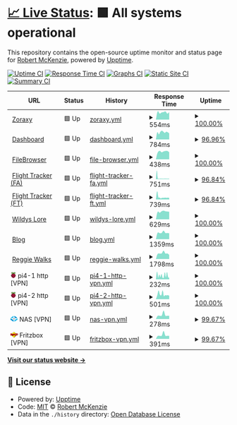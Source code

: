# [📈 Live Status](https://m1xzg.github.io/uptime): <!--live status--> **🟩 All systems operational**

This repository contains the open-source uptime monitor and status page for [Robert McKenzie](https://www.uk-experience.com), powered by [Upptime](https://github.com/upptime/upptime).

[![Uptime CI](https://github.com/m1xzg/uptime/workflows/Uptime%20CI/badge.svg)](https://github.com/m1xzg/uptime/actions?query=workflow%3A%22Uptime+CI%22)
[![Response Time CI](https://github.com/m1xzg/uptime/workflows/Response%20Time%20CI/badge.svg)](https://github.com/m1xzg/uptime/actions?query=workflow%3A%22Response+Time+CI%22)
[![Graphs CI](https://github.com/m1xzg/uptime/workflows/Graphs%20CI/badge.svg)](https://github.com/m1xzg/uptime/actions?query=workflow%3A%22Graphs+CI%22)
[![Static Site CI](https://github.com/m1xzg/uptime/workflows/Static%20Site%20CI/badge.svg)](https://github.com/m1xzg/uptime/actions?query=workflow%3A%22Static+Site+CI%22)
[![Summary CI](https://github.com/m1xzg/uptime/workflows/Summary%20CI/badge.svg)](https://github.com/m1xzg/uptime/actions?query=workflow%3A%22Summary+CI%22)

<!--start: status pages-->
<!-- This summary is generated by Upptime (https://github.com/upptime/upptime) -->
<!-- Do not edit this manually, your changes will be overwritten -->
<!-- prettier-ignore -->
| URL | Status | History | Response Time | Uptime |
| --- | ------ | ------- | ------------- | ------ |
| <img alt="" src="https://github.com/tobychui/zoraxy/blob/main/src/web/favicon.png" height="13"> [Zoraxy](http://bigbastard.letmeshoot.it:8000) | 🟩 Up | [zoraxy.yml](https://github.com/M1XZG/uptime/commits/HEAD/history/zoraxy.yml) | <details><summary><img alt="Response time graph" src="./graphs/zoraxy/response-time-week.png" height="20"> 554ms</summary><br><a href="https://uptime.rpmdp.com/history/zoraxy"><img alt="Response time 670" src="https://img.shields.io/endpoint?url=https%3A%2F%2Fraw.githubusercontent.com%2FM1XZG%2Fuptime%2FHEAD%2Fapi%2Fzoraxy%2Fresponse-time.json"></a><br><a href="https://uptime.rpmdp.com/history/zoraxy"><img alt="24-hour response time 464" src="https://img.shields.io/endpoint?url=https%3A%2F%2Fraw.githubusercontent.com%2FM1XZG%2Fuptime%2FHEAD%2Fapi%2Fzoraxy%2Fresponse-time-day.json"></a><br><a href="https://uptime.rpmdp.com/history/zoraxy"><img alt="7-day response time 554" src="https://img.shields.io/endpoint?url=https%3A%2F%2Fraw.githubusercontent.com%2FM1XZG%2Fuptime%2FHEAD%2Fapi%2Fzoraxy%2Fresponse-time-week.json"></a><br><a href="https://uptime.rpmdp.com/history/zoraxy"><img alt="30-day response time 556" src="https://img.shields.io/endpoint?url=https%3A%2F%2Fraw.githubusercontent.com%2FM1XZG%2Fuptime%2FHEAD%2Fapi%2Fzoraxy%2Fresponse-time-month.json"></a><br><a href="https://uptime.rpmdp.com/history/zoraxy"><img alt="1-year response time 670" src="https://img.shields.io/endpoint?url=https%3A%2F%2Fraw.githubusercontent.com%2FM1XZG%2Fuptime%2FHEAD%2Fapi%2Fzoraxy%2Fresponse-time-year.json"></a></details> | <details><summary><a href="https://uptime.rpmdp.com/history/zoraxy">100.00%</a></summary><a href="https://uptime.rpmdp.com/history/zoraxy"><img alt="All-time uptime 99.99%" src="https://img.shields.io/endpoint?url=https%3A%2F%2Fraw.githubusercontent.com%2FM1XZG%2Fuptime%2FHEAD%2Fapi%2Fzoraxy%2Fuptime.json"></a><br><a href="https://uptime.rpmdp.com/history/zoraxy"><img alt="24-hour uptime 100.00%" src="https://img.shields.io/endpoint?url=https%3A%2F%2Fraw.githubusercontent.com%2FM1XZG%2Fuptime%2FHEAD%2Fapi%2Fzoraxy%2Fuptime-day.json"></a><br><a href="https://uptime.rpmdp.com/history/zoraxy"><img alt="7-day uptime 100.00%" src="https://img.shields.io/endpoint?url=https%3A%2F%2Fraw.githubusercontent.com%2FM1XZG%2Fuptime%2FHEAD%2Fapi%2Fzoraxy%2Fuptime-week.json"></a><br><a href="https://uptime.rpmdp.com/history/zoraxy"><img alt="30-day uptime 100.00%" src="https://img.shields.io/endpoint?url=https%3A%2F%2Fraw.githubusercontent.com%2FM1XZG%2Fuptime%2FHEAD%2Fapi%2Fzoraxy%2Fuptime-month.json"></a><br><a href="https://uptime.rpmdp.com/history/zoraxy"><img alt="1-year uptime 99.99%" src="https://img.shields.io/endpoint?url=https%3A%2F%2Fraw.githubusercontent.com%2FM1XZG%2Fuptime%2FHEAD%2Fapi%2Fzoraxy%2Fuptime-year.json"></a></details>
| <img alt="" src="http://dash.rpmdp.com/freeboard/dashicon.png" height="13"> [Dashboard](http://dash.rpmdp.com/freeboard/) | 🟩 Up | [dashboard.yml](https://github.com/M1XZG/uptime/commits/HEAD/history/dashboard.yml) | <details><summary><img alt="Response time graph" src="./graphs/dashboard/response-time-week.png" height="20"> 784ms</summary><br><a href="https://uptime.rpmdp.com/history/dashboard"><img alt="Response time 642" src="https://img.shields.io/endpoint?url=https%3A%2F%2Fraw.githubusercontent.com%2FM1XZG%2Fuptime%2FHEAD%2Fapi%2Fdashboard%2Fresponse-time.json"></a><br><a href="https://uptime.rpmdp.com/history/dashboard"><img alt="24-hour response time 723" src="https://img.shields.io/endpoint?url=https%3A%2F%2Fraw.githubusercontent.com%2FM1XZG%2Fuptime%2FHEAD%2Fapi%2Fdashboard%2Fresponse-time-day.json"></a><br><a href="https://uptime.rpmdp.com/history/dashboard"><img alt="7-day response time 784" src="https://img.shields.io/endpoint?url=https%3A%2F%2Fraw.githubusercontent.com%2FM1XZG%2Fuptime%2FHEAD%2Fapi%2Fdashboard%2Fresponse-time-week.json"></a><br><a href="https://uptime.rpmdp.com/history/dashboard"><img alt="30-day response time 553" src="https://img.shields.io/endpoint?url=https%3A%2F%2Fraw.githubusercontent.com%2FM1XZG%2Fuptime%2FHEAD%2Fapi%2Fdashboard%2Fresponse-time-month.json"></a><br><a href="https://uptime.rpmdp.com/history/dashboard"><img alt="1-year response time 642" src="https://img.shields.io/endpoint?url=https%3A%2F%2Fraw.githubusercontent.com%2FM1XZG%2Fuptime%2FHEAD%2Fapi%2Fdashboard%2Fresponse-time-year.json"></a></details> | <details><summary><a href="https://uptime.rpmdp.com/history/dashboard">96.96%</a></summary><a href="https://uptime.rpmdp.com/history/dashboard"><img alt="All-time uptime 97.66%" src="https://img.shields.io/endpoint?url=https%3A%2F%2Fraw.githubusercontent.com%2FM1XZG%2Fuptime%2FHEAD%2Fapi%2Fdashboard%2Fuptime.json"></a><br><a href="https://uptime.rpmdp.com/history/dashboard"><img alt="24-hour uptime 100.00%" src="https://img.shields.io/endpoint?url=https%3A%2F%2Fraw.githubusercontent.com%2FM1XZG%2Fuptime%2FHEAD%2Fapi%2Fdashboard%2Fuptime-day.json"></a><br><a href="https://uptime.rpmdp.com/history/dashboard"><img alt="7-day uptime 96.96%" src="https://img.shields.io/endpoint?url=https%3A%2F%2Fraw.githubusercontent.com%2FM1XZG%2Fuptime%2FHEAD%2Fapi%2Fdashboard%2Fuptime-week.json"></a><br><a href="https://uptime.rpmdp.com/history/dashboard"><img alt="30-day uptime 92.01%" src="https://img.shields.io/endpoint?url=https%3A%2F%2Fraw.githubusercontent.com%2FM1XZG%2Fuptime%2FHEAD%2Fapi%2Fdashboard%2Fuptime-month.json"></a><br><a href="https://uptime.rpmdp.com/history/dashboard"><img alt="1-year uptime 97.66%" src="https://img.shields.io/endpoint?url=https%3A%2F%2Fraw.githubusercontent.com%2FM1XZG%2Fuptime%2FHEAD%2Fapi%2Fdashboard%2Fuptime-year.json"></a></details>
| <img alt="" src="https://icons.duckduckgo.com/ip3/fb.letmeshoot.it.ico" height="13"> [FileBrowser](https://fb.letmeshoot.it/login) | 🟩 Up | [file-browser.yml](https://github.com/M1XZG/uptime/commits/HEAD/history/file-browser.yml) | <details><summary><img alt="Response time graph" src="./graphs/file-browser/response-time-week.png" height="20"> 438ms</summary><br><a href="https://uptime.rpmdp.com/history/file-browser"><img alt="Response time 438" src="https://img.shields.io/endpoint?url=https%3A%2F%2Fraw.githubusercontent.com%2FM1XZG%2Fuptime%2FHEAD%2Fapi%2Ffile-browser%2Fresponse-time.json"></a><br><a href="https://uptime.rpmdp.com/history/file-browser"><img alt="24-hour response time 386" src="https://img.shields.io/endpoint?url=https%3A%2F%2Fraw.githubusercontent.com%2FM1XZG%2Fuptime%2FHEAD%2Fapi%2Ffile-browser%2Fresponse-time-day.json"></a><br><a href="https://uptime.rpmdp.com/history/file-browser"><img alt="7-day response time 438" src="https://img.shields.io/endpoint?url=https%3A%2F%2Fraw.githubusercontent.com%2FM1XZG%2Fuptime%2FHEAD%2Fapi%2Ffile-browser%2Fresponse-time-week.json"></a><br><a href="https://uptime.rpmdp.com/history/file-browser"><img alt="30-day response time 438" src="https://img.shields.io/endpoint?url=https%3A%2F%2Fraw.githubusercontent.com%2FM1XZG%2Fuptime%2FHEAD%2Fapi%2Ffile-browser%2Fresponse-time-month.json"></a><br><a href="https://uptime.rpmdp.com/history/file-browser"><img alt="1-year response time 438" src="https://img.shields.io/endpoint?url=https%3A%2F%2Fraw.githubusercontent.com%2FM1XZG%2Fuptime%2FHEAD%2Fapi%2Ffile-browser%2Fresponse-time-year.json"></a></details> | <details><summary><a href="https://uptime.rpmdp.com/history/file-browser">100.00%</a></summary><a href="https://uptime.rpmdp.com/history/file-browser"><img alt="All-time uptime 100.00%" src="https://img.shields.io/endpoint?url=https%3A%2F%2Fraw.githubusercontent.com%2FM1XZG%2Fuptime%2FHEAD%2Fapi%2Ffile-browser%2Fuptime.json"></a><br><a href="https://uptime.rpmdp.com/history/file-browser"><img alt="24-hour uptime 100.00%" src="https://img.shields.io/endpoint?url=https%3A%2F%2Fraw.githubusercontent.com%2FM1XZG%2Fuptime%2FHEAD%2Fapi%2Ffile-browser%2Fuptime-day.json"></a><br><a href="https://uptime.rpmdp.com/history/file-browser"><img alt="7-day uptime 100.00%" src="https://img.shields.io/endpoint?url=https%3A%2F%2Fraw.githubusercontent.com%2FM1XZG%2Fuptime%2FHEAD%2Fapi%2Ffile-browser%2Fuptime-week.json"></a><br><a href="https://uptime.rpmdp.com/history/file-browser"><img alt="30-day uptime 100.00%" src="https://img.shields.io/endpoint?url=https%3A%2F%2Fraw.githubusercontent.com%2FM1XZG%2Fuptime%2FHEAD%2Fapi%2Ffile-browser%2Fuptime-month.json"></a><br><a href="https://uptime.rpmdp.com/history/file-browser"><img alt="1-year uptime 100.00%" src="https://img.shields.io/endpoint?url=https%3A%2F%2Fraw.githubusercontent.com%2FM1XZG%2Fuptime%2FHEAD%2Fapi%2Ffile-browser%2Fuptime-year.json"></a></details>
| <img alt="" src="https://icons.duckduckgo.com/ip3/fa.letmeshoot.it.ico" height="13"> [Flight Tracker (FA)](https://fa.letmeshoot.it) | 🟩 Up | [flight-tracker-fa.yml](https://github.com/M1XZG/uptime/commits/HEAD/history/flight-tracker-fa.yml) | <details><summary><img alt="Response time graph" src="./graphs/flight-tracker-fa/response-time-week.png" height="20"> 751ms</summary><br><a href="https://uptime.rpmdp.com/history/flight-tracker-fa"><img alt="Response time 1952" src="https://img.shields.io/endpoint?url=https%3A%2F%2Fraw.githubusercontent.com%2FM1XZG%2Fuptime%2FHEAD%2Fapi%2Fflight-tracker-fa%2Fresponse-time.json"></a><br><a href="https://uptime.rpmdp.com/history/flight-tracker-fa"><img alt="24-hour response time 811" src="https://img.shields.io/endpoint?url=https%3A%2F%2Fraw.githubusercontent.com%2FM1XZG%2Fuptime%2FHEAD%2Fapi%2Fflight-tracker-fa%2Fresponse-time-day.json"></a><br><a href="https://uptime.rpmdp.com/history/flight-tracker-fa"><img alt="7-day response time 751" src="https://img.shields.io/endpoint?url=https%3A%2F%2Fraw.githubusercontent.com%2FM1XZG%2Fuptime%2FHEAD%2Fapi%2Fflight-tracker-fa%2Fresponse-time-week.json"></a><br><a href="https://uptime.rpmdp.com/history/flight-tracker-fa"><img alt="30-day response time 835" src="https://img.shields.io/endpoint?url=https%3A%2F%2Fraw.githubusercontent.com%2FM1XZG%2Fuptime%2FHEAD%2Fapi%2Fflight-tracker-fa%2Fresponse-time-month.json"></a><br><a href="https://uptime.rpmdp.com/history/flight-tracker-fa"><img alt="1-year response time 1865" src="https://img.shields.io/endpoint?url=https%3A%2F%2Fraw.githubusercontent.com%2FM1XZG%2Fuptime%2FHEAD%2Fapi%2Fflight-tracker-fa%2Fresponse-time-year.json"></a></details> | <details><summary><a href="https://uptime.rpmdp.com/history/flight-tracker-fa">96.84%</a></summary><a href="https://uptime.rpmdp.com/history/flight-tracker-fa"><img alt="All-time uptime 99.45%" src="https://img.shields.io/endpoint?url=https%3A%2F%2Fraw.githubusercontent.com%2FM1XZG%2Fuptime%2FHEAD%2Fapi%2Fflight-tracker-fa%2Fuptime.json"></a><br><a href="https://uptime.rpmdp.com/history/flight-tracker-fa"><img alt="24-hour uptime 100.00%" src="https://img.shields.io/endpoint?url=https%3A%2F%2Fraw.githubusercontent.com%2FM1XZG%2Fuptime%2FHEAD%2Fapi%2Fflight-tracker-fa%2Fuptime-day.json"></a><br><a href="https://uptime.rpmdp.com/history/flight-tracker-fa"><img alt="7-day uptime 96.84%" src="https://img.shields.io/endpoint?url=https%3A%2F%2Fraw.githubusercontent.com%2FM1XZG%2Fuptime%2FHEAD%2Fapi%2Fflight-tracker-fa%2Fuptime-week.json"></a><br><a href="https://uptime.rpmdp.com/history/flight-tracker-fa"><img alt="30-day uptime 99.27%" src="https://img.shields.io/endpoint?url=https%3A%2F%2Fraw.githubusercontent.com%2FM1XZG%2Fuptime%2FHEAD%2Fapi%2Fflight-tracker-fa%2Fuptime-month.json"></a><br><a href="https://uptime.rpmdp.com/history/flight-tracker-fa"><img alt="1-year uptime 99.47%" src="https://img.shields.io/endpoint?url=https%3A%2F%2Fraw.githubusercontent.com%2FM1XZG%2Fuptime%2FHEAD%2Fapi%2Fflight-tracker-fa%2Fuptime-year.json"></a></details>
| <img alt="" src="https://icons.duckduckgo.com/ip3/ft.letmeshoot.it.ico" height="13"> [Flight Tracker (FT)](https://ft.letmeshoot.it) | 🟩 Up | [flight-tracker-ft.yml](https://github.com/M1XZG/uptime/commits/HEAD/history/flight-tracker-ft.yml) | <details><summary><img alt="Response time graph" src="./graphs/flight-tracker-ft/response-time-week.png" height="20"> 739ms</summary><br><a href="https://uptime.rpmdp.com/history/flight-tracker-ft"><img alt="Response time 1008" src="https://img.shields.io/endpoint?url=https%3A%2F%2Fraw.githubusercontent.com%2FM1XZG%2Fuptime%2FHEAD%2Fapi%2Fflight-tracker-ft%2Fresponse-time.json"></a><br><a href="https://uptime.rpmdp.com/history/flight-tracker-ft"><img alt="24-hour response time 783" src="https://img.shields.io/endpoint?url=https%3A%2F%2Fraw.githubusercontent.com%2FM1XZG%2Fuptime%2FHEAD%2Fapi%2Fflight-tracker-ft%2Fresponse-time-day.json"></a><br><a href="https://uptime.rpmdp.com/history/flight-tracker-ft"><img alt="7-day response time 739" src="https://img.shields.io/endpoint?url=https%3A%2F%2Fraw.githubusercontent.com%2FM1XZG%2Fuptime%2FHEAD%2Fapi%2Fflight-tracker-ft%2Fresponse-time-week.json"></a><br><a href="https://uptime.rpmdp.com/history/flight-tracker-ft"><img alt="30-day response time 741" src="https://img.shields.io/endpoint?url=https%3A%2F%2Fraw.githubusercontent.com%2FM1XZG%2Fuptime%2FHEAD%2Fapi%2Fflight-tracker-ft%2Fresponse-time-month.json"></a><br><a href="https://uptime.rpmdp.com/history/flight-tracker-ft"><img alt="1-year response time 1013" src="https://img.shields.io/endpoint?url=https%3A%2F%2Fraw.githubusercontent.com%2FM1XZG%2Fuptime%2FHEAD%2Fapi%2Fflight-tracker-ft%2Fresponse-time-year.json"></a></details> | <details><summary><a href="https://uptime.rpmdp.com/history/flight-tracker-ft">96.84%</a></summary><a href="https://uptime.rpmdp.com/history/flight-tracker-ft"><img alt="All-time uptime 99.44%" src="https://img.shields.io/endpoint?url=https%3A%2F%2Fraw.githubusercontent.com%2FM1XZG%2Fuptime%2FHEAD%2Fapi%2Fflight-tracker-ft%2Fuptime.json"></a><br><a href="https://uptime.rpmdp.com/history/flight-tracker-ft"><img alt="24-hour uptime 100.00%" src="https://img.shields.io/endpoint?url=https%3A%2F%2Fraw.githubusercontent.com%2FM1XZG%2Fuptime%2FHEAD%2Fapi%2Fflight-tracker-ft%2Fuptime-day.json"></a><br><a href="https://uptime.rpmdp.com/history/flight-tracker-ft"><img alt="7-day uptime 96.84%" src="https://img.shields.io/endpoint?url=https%3A%2F%2Fraw.githubusercontent.com%2FM1XZG%2Fuptime%2FHEAD%2Fapi%2Fflight-tracker-ft%2Fuptime-week.json"></a><br><a href="https://uptime.rpmdp.com/history/flight-tracker-ft"><img alt="30-day uptime 99.27%" src="https://img.shields.io/endpoint?url=https%3A%2F%2Fraw.githubusercontent.com%2FM1XZG%2Fuptime%2FHEAD%2Fapi%2Fflight-tracker-ft%2Fuptime-month.json"></a><br><a href="https://uptime.rpmdp.com/history/flight-tracker-ft"><img alt="1-year uptime 99.46%" src="https://img.shields.io/endpoint?url=https%3A%2F%2Fraw.githubusercontent.com%2FM1XZG%2Fuptime%2FHEAD%2Fapi%2Fflight-tracker-ft%2Fuptime-year.json"></a></details>
| <img alt="" src="https://icons.duckduckgo.com/ip3/lore.wildwanderer-vr.com.ico" height="13"> [Wildys Lore](https://lore.wildwanderer-vr.com) | 🟩 Up | [wildys-lore.yml](https://github.com/M1XZG/uptime/commits/HEAD/history/wildys-lore.yml) | <details><summary><img alt="Response time graph" src="./graphs/wildys-lore/response-time-week.png" height="20"> 629ms</summary><br><a href="https://uptime.rpmdp.com/history/wildys-lore"><img alt="Response time 798" src="https://img.shields.io/endpoint?url=https%3A%2F%2Fraw.githubusercontent.com%2FM1XZG%2Fuptime%2FHEAD%2Fapi%2Fwildys-lore%2Fresponse-time.json"></a><br><a href="https://uptime.rpmdp.com/history/wildys-lore"><img alt="24-hour response time 695" src="https://img.shields.io/endpoint?url=https%3A%2F%2Fraw.githubusercontent.com%2FM1XZG%2Fuptime%2FHEAD%2Fapi%2Fwildys-lore%2Fresponse-time-day.json"></a><br><a href="https://uptime.rpmdp.com/history/wildys-lore"><img alt="7-day response time 629" src="https://img.shields.io/endpoint?url=https%3A%2F%2Fraw.githubusercontent.com%2FM1XZG%2Fuptime%2FHEAD%2Fapi%2Fwildys-lore%2Fresponse-time-week.json"></a><br><a href="https://uptime.rpmdp.com/history/wildys-lore"><img alt="30-day response time 747" src="https://img.shields.io/endpoint?url=https%3A%2F%2Fraw.githubusercontent.com%2FM1XZG%2Fuptime%2FHEAD%2Fapi%2Fwildys-lore%2Fresponse-time-month.json"></a><br><a href="https://uptime.rpmdp.com/history/wildys-lore"><img alt="1-year response time 798" src="https://img.shields.io/endpoint?url=https%3A%2F%2Fraw.githubusercontent.com%2FM1XZG%2Fuptime%2FHEAD%2Fapi%2Fwildys-lore%2Fresponse-time-year.json"></a></details> | <details><summary><a href="https://uptime.rpmdp.com/history/wildys-lore">100.00%</a></summary><a href="https://uptime.rpmdp.com/history/wildys-lore"><img alt="All-time uptime 99.86%" src="https://img.shields.io/endpoint?url=https%3A%2F%2Fraw.githubusercontent.com%2FM1XZG%2Fuptime%2FHEAD%2Fapi%2Fwildys-lore%2Fuptime.json"></a><br><a href="https://uptime.rpmdp.com/history/wildys-lore"><img alt="24-hour uptime 100.00%" src="https://img.shields.io/endpoint?url=https%3A%2F%2Fraw.githubusercontent.com%2FM1XZG%2Fuptime%2FHEAD%2Fapi%2Fwildys-lore%2Fuptime-day.json"></a><br><a href="https://uptime.rpmdp.com/history/wildys-lore"><img alt="7-day uptime 100.00%" src="https://img.shields.io/endpoint?url=https%3A%2F%2Fraw.githubusercontent.com%2FM1XZG%2Fuptime%2FHEAD%2Fapi%2Fwildys-lore%2Fuptime-week.json"></a><br><a href="https://uptime.rpmdp.com/history/wildys-lore"><img alt="30-day uptime 100.00%" src="https://img.shields.io/endpoint?url=https%3A%2F%2Fraw.githubusercontent.com%2FM1XZG%2Fuptime%2FHEAD%2Fapi%2Fwildys-lore%2Fuptime-month.json"></a><br><a href="https://uptime.rpmdp.com/history/wildys-lore"><img alt="1-year uptime 99.86%" src="https://img.shields.io/endpoint?url=https%3A%2F%2Fraw.githubusercontent.com%2FM1XZG%2Fuptime%2FHEAD%2Fapi%2Fwildys-lore%2Fuptime-year.json"></a></details>
| <img alt="" src="https://icons.duckduckgo.com/ip3/www.uk-experience.com.ico" height="13"> [Blog](https://www.uk-experience.com) | 🟩 Up | [blog.yml](https://github.com/M1XZG/uptime/commits/HEAD/history/blog.yml) | <details><summary><img alt="Response time graph" src="./graphs/blog/response-time-week.png" height="20"> 1359ms</summary><br><a href="https://uptime.rpmdp.com/history/blog"><img alt="Response time 1847" src="https://img.shields.io/endpoint?url=https%3A%2F%2Fraw.githubusercontent.com%2FM1XZG%2Fuptime%2FHEAD%2Fapi%2Fblog%2Fresponse-time.json"></a><br><a href="https://uptime.rpmdp.com/history/blog"><img alt="24-hour response time 1429" src="https://img.shields.io/endpoint?url=https%3A%2F%2Fraw.githubusercontent.com%2FM1XZG%2Fuptime%2FHEAD%2Fapi%2Fblog%2Fresponse-time-day.json"></a><br><a href="https://uptime.rpmdp.com/history/blog"><img alt="7-day response time 1359" src="https://img.shields.io/endpoint?url=https%3A%2F%2Fraw.githubusercontent.com%2FM1XZG%2Fuptime%2FHEAD%2Fapi%2Fblog%2Fresponse-time-week.json"></a><br><a href="https://uptime.rpmdp.com/history/blog"><img alt="30-day response time 1422" src="https://img.shields.io/endpoint?url=https%3A%2F%2Fraw.githubusercontent.com%2FM1XZG%2Fuptime%2FHEAD%2Fapi%2Fblog%2Fresponse-time-month.json"></a><br><a href="https://uptime.rpmdp.com/history/blog"><img alt="1-year response time 1844" src="https://img.shields.io/endpoint?url=https%3A%2F%2Fraw.githubusercontent.com%2FM1XZG%2Fuptime%2FHEAD%2Fapi%2Fblog%2Fresponse-time-year.json"></a></details> | <details><summary><a href="https://uptime.rpmdp.com/history/blog">100.00%</a></summary><a href="https://uptime.rpmdp.com/history/blog"><img alt="All-time uptime 99.93%" src="https://img.shields.io/endpoint?url=https%3A%2F%2Fraw.githubusercontent.com%2FM1XZG%2Fuptime%2FHEAD%2Fapi%2Fblog%2Fuptime.json"></a><br><a href="https://uptime.rpmdp.com/history/blog"><img alt="24-hour uptime 100.00%" src="https://img.shields.io/endpoint?url=https%3A%2F%2Fraw.githubusercontent.com%2FM1XZG%2Fuptime%2FHEAD%2Fapi%2Fblog%2Fuptime-day.json"></a><br><a href="https://uptime.rpmdp.com/history/blog"><img alt="7-day uptime 100.00%" src="https://img.shields.io/endpoint?url=https%3A%2F%2Fraw.githubusercontent.com%2FM1XZG%2Fuptime%2FHEAD%2Fapi%2Fblog%2Fuptime-week.json"></a><br><a href="https://uptime.rpmdp.com/history/blog"><img alt="30-day uptime 100.00%" src="https://img.shields.io/endpoint?url=https%3A%2F%2Fraw.githubusercontent.com%2FM1XZG%2Fuptime%2FHEAD%2Fapi%2Fblog%2Fuptime-month.json"></a><br><a href="https://uptime.rpmdp.com/history/blog"><img alt="1-year uptime 99.94%" src="https://img.shields.io/endpoint?url=https%3A%2F%2Fraw.githubusercontent.com%2FM1XZG%2Fuptime%2FHEAD%2Fapi%2Fblog%2Fuptime-year.json"></a></details>
| <img alt="" src="https://icons.duckduckgo.com/ip3/www.reggiewalkswitney.co.uk.ico" height="13"> [Reggie Walks](https://www.reggiewalkswitney.co.uk) | 🟩 Up | [reggie-walks.yml](https://github.com/M1XZG/uptime/commits/HEAD/history/reggie-walks.yml) | <details><summary><img alt="Response time graph" src="./graphs/reggie-walks/response-time-week.png" height="20"> 1798ms</summary><br><a href="https://uptime.rpmdp.com/history/reggie-walks"><img alt="Response time 2232" src="https://img.shields.io/endpoint?url=https%3A%2F%2Fraw.githubusercontent.com%2FM1XZG%2Fuptime%2FHEAD%2Fapi%2Freggie-walks%2Fresponse-time.json"></a><br><a href="https://uptime.rpmdp.com/history/reggie-walks"><img alt="24-hour response time 1790" src="https://img.shields.io/endpoint?url=https%3A%2F%2Fraw.githubusercontent.com%2FM1XZG%2Fuptime%2FHEAD%2Fapi%2Freggie-walks%2Fresponse-time-day.json"></a><br><a href="https://uptime.rpmdp.com/history/reggie-walks"><img alt="7-day response time 1798" src="https://img.shields.io/endpoint?url=https%3A%2F%2Fraw.githubusercontent.com%2FM1XZG%2Fuptime%2FHEAD%2Fapi%2Freggie-walks%2Fresponse-time-week.json"></a><br><a href="https://uptime.rpmdp.com/history/reggie-walks"><img alt="30-day response time 1843" src="https://img.shields.io/endpoint?url=https%3A%2F%2Fraw.githubusercontent.com%2FM1XZG%2Fuptime%2FHEAD%2Fapi%2Freggie-walks%2Fresponse-time-month.json"></a><br><a href="https://uptime.rpmdp.com/history/reggie-walks"><img alt="1-year response time 2246" src="https://img.shields.io/endpoint?url=https%3A%2F%2Fraw.githubusercontent.com%2FM1XZG%2Fuptime%2FHEAD%2Fapi%2Freggie-walks%2Fresponse-time-year.json"></a></details> | <details><summary><a href="https://uptime.rpmdp.com/history/reggie-walks">100.00%</a></summary><a href="https://uptime.rpmdp.com/history/reggie-walks"><img alt="All-time uptime 99.95%" src="https://img.shields.io/endpoint?url=https%3A%2F%2Fraw.githubusercontent.com%2FM1XZG%2Fuptime%2FHEAD%2Fapi%2Freggie-walks%2Fuptime.json"></a><br><a href="https://uptime.rpmdp.com/history/reggie-walks"><img alt="24-hour uptime 100.00%" src="https://img.shields.io/endpoint?url=https%3A%2F%2Fraw.githubusercontent.com%2FM1XZG%2Fuptime%2FHEAD%2Fapi%2Freggie-walks%2Fuptime-day.json"></a><br><a href="https://uptime.rpmdp.com/history/reggie-walks"><img alt="7-day uptime 100.00%" src="https://img.shields.io/endpoint?url=https%3A%2F%2Fraw.githubusercontent.com%2FM1XZG%2Fuptime%2FHEAD%2Fapi%2Freggie-walks%2Fuptime-week.json"></a><br><a href="https://uptime.rpmdp.com/history/reggie-walks"><img alt="30-day uptime 100.00%" src="https://img.shields.io/endpoint?url=https%3A%2F%2Fraw.githubusercontent.com%2FM1XZG%2Fuptime%2FHEAD%2Fapi%2Freggie-walks%2Fuptime-month.json"></a><br><a href="https://uptime.rpmdp.com/history/reggie-walks"><img alt="1-year uptime 99.96%" src="https://img.shields.io/endpoint?url=https%3A%2F%2Fraw.githubusercontent.com%2FM1XZG%2Fuptime%2FHEAD%2Fapi%2Freggie-walks%2Fuptime-year.json"></a></details>
| <img alt="" src="https://raw.githubusercontent.com/iiiypuk/rpi-icon/refs/heads/master/32.png" height="13"> pi4-1 http [VPN] | 🟩 Up | [pi4-1-http-vpn.yml](https://github.com/M1XZG/uptime/commits/HEAD/history/pi4-1-http-vpn.yml) | <details><summary><img alt="Response time graph" src="./graphs/pi4-1-http-vpn/response-time-week.png" height="20"> 232ms</summary><br><a href="https://uptime.rpmdp.com/history/pi4-1-http-vpn"><img alt="Response time 232" src="https://img.shields.io/endpoint?url=https%3A%2F%2Fraw.githubusercontent.com%2FM1XZG%2Fuptime%2FHEAD%2Fapi%2Fpi4-1-http-vpn%2Fresponse-time.json"></a><br><a href="https://uptime.rpmdp.com/history/pi4-1-http-vpn"><img alt="24-hour response time 210" src="https://img.shields.io/endpoint?url=https%3A%2F%2Fraw.githubusercontent.com%2FM1XZG%2Fuptime%2FHEAD%2Fapi%2Fpi4-1-http-vpn%2Fresponse-time-day.json"></a><br><a href="https://uptime.rpmdp.com/history/pi4-1-http-vpn"><img alt="7-day response time 232" src="https://img.shields.io/endpoint?url=https%3A%2F%2Fraw.githubusercontent.com%2FM1XZG%2Fuptime%2FHEAD%2Fapi%2Fpi4-1-http-vpn%2Fresponse-time-week.json"></a><br><a href="https://uptime.rpmdp.com/history/pi4-1-http-vpn"><img alt="30-day response time 232" src="https://img.shields.io/endpoint?url=https%3A%2F%2Fraw.githubusercontent.com%2FM1XZG%2Fuptime%2FHEAD%2Fapi%2Fpi4-1-http-vpn%2Fresponse-time-month.json"></a><br><a href="https://uptime.rpmdp.com/history/pi4-1-http-vpn"><img alt="1-year response time 232" src="https://img.shields.io/endpoint?url=https%3A%2F%2Fraw.githubusercontent.com%2FM1XZG%2Fuptime%2FHEAD%2Fapi%2Fpi4-1-http-vpn%2Fresponse-time-year.json"></a></details> | <details><summary><a href="https://uptime.rpmdp.com/history/pi4-1-http-vpn">100.00%</a></summary><a href="https://uptime.rpmdp.com/history/pi4-1-http-vpn"><img alt="All-time uptime 100.00%" src="https://img.shields.io/endpoint?url=https%3A%2F%2Fraw.githubusercontent.com%2FM1XZG%2Fuptime%2FHEAD%2Fapi%2Fpi4-1-http-vpn%2Fuptime.json"></a><br><a href="https://uptime.rpmdp.com/history/pi4-1-http-vpn"><img alt="24-hour uptime 100.00%" src="https://img.shields.io/endpoint?url=https%3A%2F%2Fraw.githubusercontent.com%2FM1XZG%2Fuptime%2FHEAD%2Fapi%2Fpi4-1-http-vpn%2Fuptime-day.json"></a><br><a href="https://uptime.rpmdp.com/history/pi4-1-http-vpn"><img alt="7-day uptime 100.00%" src="https://img.shields.io/endpoint?url=https%3A%2F%2Fraw.githubusercontent.com%2FM1XZG%2Fuptime%2FHEAD%2Fapi%2Fpi4-1-http-vpn%2Fuptime-week.json"></a><br><a href="https://uptime.rpmdp.com/history/pi4-1-http-vpn"><img alt="30-day uptime 100.00%" src="https://img.shields.io/endpoint?url=https%3A%2F%2Fraw.githubusercontent.com%2FM1XZG%2Fuptime%2FHEAD%2Fapi%2Fpi4-1-http-vpn%2Fuptime-month.json"></a><br><a href="https://uptime.rpmdp.com/history/pi4-1-http-vpn"><img alt="1-year uptime 100.00%" src="https://img.shields.io/endpoint?url=https%3A%2F%2Fraw.githubusercontent.com%2FM1XZG%2Fuptime%2FHEAD%2Fapi%2Fpi4-1-http-vpn%2Fuptime-year.json"></a></details>
| <img alt="" src="https://raw.githubusercontent.com/iiiypuk/rpi-icon/refs/heads/master/32.png" height="13"> pi4-2 http [VPN] | 🟩 Up | [pi4-2-http-vpn.yml](https://github.com/M1XZG/uptime/commits/HEAD/history/pi4-2-http-vpn.yml) | <details><summary><img alt="Response time graph" src="./graphs/pi4-2-http-vpn/response-time-week.png" height="20"> 501ms</summary><br><a href="https://uptime.rpmdp.com/history/pi4-2-http-vpn"><img alt="Response time 501" src="https://img.shields.io/endpoint?url=https%3A%2F%2Fraw.githubusercontent.com%2FM1XZG%2Fuptime%2FHEAD%2Fapi%2Fpi4-2-http-vpn%2Fresponse-time.json"></a><br><a href="https://uptime.rpmdp.com/history/pi4-2-http-vpn"><img alt="24-hour response time 540" src="https://img.shields.io/endpoint?url=https%3A%2F%2Fraw.githubusercontent.com%2FM1XZG%2Fuptime%2FHEAD%2Fapi%2Fpi4-2-http-vpn%2Fresponse-time-day.json"></a><br><a href="https://uptime.rpmdp.com/history/pi4-2-http-vpn"><img alt="7-day response time 501" src="https://img.shields.io/endpoint?url=https%3A%2F%2Fraw.githubusercontent.com%2FM1XZG%2Fuptime%2FHEAD%2Fapi%2Fpi4-2-http-vpn%2Fresponse-time-week.json"></a><br><a href="https://uptime.rpmdp.com/history/pi4-2-http-vpn"><img alt="30-day response time 501" src="https://img.shields.io/endpoint?url=https%3A%2F%2Fraw.githubusercontent.com%2FM1XZG%2Fuptime%2FHEAD%2Fapi%2Fpi4-2-http-vpn%2Fresponse-time-month.json"></a><br><a href="https://uptime.rpmdp.com/history/pi4-2-http-vpn"><img alt="1-year response time 501" src="https://img.shields.io/endpoint?url=https%3A%2F%2Fraw.githubusercontent.com%2FM1XZG%2Fuptime%2FHEAD%2Fapi%2Fpi4-2-http-vpn%2Fresponse-time-year.json"></a></details> | <details><summary><a href="https://uptime.rpmdp.com/history/pi4-2-http-vpn">100.00%</a></summary><a href="https://uptime.rpmdp.com/history/pi4-2-http-vpn"><img alt="All-time uptime 100.00%" src="https://img.shields.io/endpoint?url=https%3A%2F%2Fraw.githubusercontent.com%2FM1XZG%2Fuptime%2FHEAD%2Fapi%2Fpi4-2-http-vpn%2Fuptime.json"></a><br><a href="https://uptime.rpmdp.com/history/pi4-2-http-vpn"><img alt="24-hour uptime 100.00%" src="https://img.shields.io/endpoint?url=https%3A%2F%2Fraw.githubusercontent.com%2FM1XZG%2Fuptime%2FHEAD%2Fapi%2Fpi4-2-http-vpn%2Fuptime-day.json"></a><br><a href="https://uptime.rpmdp.com/history/pi4-2-http-vpn"><img alt="7-day uptime 100.00%" src="https://img.shields.io/endpoint?url=https%3A%2F%2Fraw.githubusercontent.com%2FM1XZG%2Fuptime%2FHEAD%2Fapi%2Fpi4-2-http-vpn%2Fuptime-week.json"></a><br><a href="https://uptime.rpmdp.com/history/pi4-2-http-vpn"><img alt="30-day uptime 100.00%" src="https://img.shields.io/endpoint?url=https%3A%2F%2Fraw.githubusercontent.com%2FM1XZG%2Fuptime%2FHEAD%2Fapi%2Fpi4-2-http-vpn%2Fuptime-month.json"></a><br><a href="https://uptime.rpmdp.com/history/pi4-2-http-vpn"><img alt="1-year uptime 100.00%" src="https://img.shields.io/endpoint?url=https%3A%2F%2Fraw.githubusercontent.com%2FM1XZG%2Fuptime%2FHEAD%2Fapi%2Fpi4-2-http-vpn%2Fuptime-year.json"></a></details>
| <img alt="" src="https://raw.githubusercontent.com/M1XZG/uptime/1159284a2dacde9ad753831599fab5ebe7caa7a8/assets/truenas-logo.png" height="13"> NAS [VPN] | 🟩 Up | [nas-vpn.yml](https://github.com/M1XZG/uptime/commits/HEAD/history/nas-vpn.yml) | <details><summary><img alt="Response time graph" src="./graphs/nas-vpn/response-time-week.png" height="20"> 278ms</summary><br><a href="https://uptime.rpmdp.com/history/nas-vpn"><img alt="Response time 278" src="https://img.shields.io/endpoint?url=https%3A%2F%2Fraw.githubusercontent.com%2FM1XZG%2Fuptime%2FHEAD%2Fapi%2Fnas-vpn%2Fresponse-time.json"></a><br><a href="https://uptime.rpmdp.com/history/nas-vpn"><img alt="24-hour response time 316" src="https://img.shields.io/endpoint?url=https%3A%2F%2Fraw.githubusercontent.com%2FM1XZG%2Fuptime%2FHEAD%2Fapi%2Fnas-vpn%2Fresponse-time-day.json"></a><br><a href="https://uptime.rpmdp.com/history/nas-vpn"><img alt="7-day response time 278" src="https://img.shields.io/endpoint?url=https%3A%2F%2Fraw.githubusercontent.com%2FM1XZG%2Fuptime%2FHEAD%2Fapi%2Fnas-vpn%2Fresponse-time-week.json"></a><br><a href="https://uptime.rpmdp.com/history/nas-vpn"><img alt="30-day response time 278" src="https://img.shields.io/endpoint?url=https%3A%2F%2Fraw.githubusercontent.com%2FM1XZG%2Fuptime%2FHEAD%2Fapi%2Fnas-vpn%2Fresponse-time-month.json"></a><br><a href="https://uptime.rpmdp.com/history/nas-vpn"><img alt="1-year response time 278" src="https://img.shields.io/endpoint?url=https%3A%2F%2Fraw.githubusercontent.com%2FM1XZG%2Fuptime%2FHEAD%2Fapi%2Fnas-vpn%2Fresponse-time-year.json"></a></details> | <details><summary><a href="https://uptime.rpmdp.com/history/nas-vpn">99.67%</a></summary><a href="https://uptime.rpmdp.com/history/nas-vpn"><img alt="All-time uptime 99.67%" src="https://img.shields.io/endpoint?url=https%3A%2F%2Fraw.githubusercontent.com%2FM1XZG%2Fuptime%2FHEAD%2Fapi%2Fnas-vpn%2Fuptime.json"></a><br><a href="https://uptime.rpmdp.com/history/nas-vpn"><img alt="24-hour uptime 99.23%" src="https://img.shields.io/endpoint?url=https%3A%2F%2Fraw.githubusercontent.com%2FM1XZG%2Fuptime%2FHEAD%2Fapi%2Fnas-vpn%2Fuptime-day.json"></a><br><a href="https://uptime.rpmdp.com/history/nas-vpn"><img alt="7-day uptime 99.67%" src="https://img.shields.io/endpoint?url=https%3A%2F%2Fraw.githubusercontent.com%2FM1XZG%2Fuptime%2FHEAD%2Fapi%2Fnas-vpn%2Fuptime-week.json"></a><br><a href="https://uptime.rpmdp.com/history/nas-vpn"><img alt="30-day uptime 99.67%" src="https://img.shields.io/endpoint?url=https%3A%2F%2Fraw.githubusercontent.com%2FM1XZG%2Fuptime%2FHEAD%2Fapi%2Fnas-vpn%2Fuptime-month.json"></a><br><a href="https://uptime.rpmdp.com/history/nas-vpn"><img alt="1-year uptime 99.67%" src="https://img.shields.io/endpoint?url=https%3A%2F%2Fraw.githubusercontent.com%2FM1XZG%2Fuptime%2FHEAD%2Fapi%2Fnas-vpn%2Fuptime-year.json"></a></details>
| <img alt="" src="https://raw.githubusercontent.com/M1XZG/uptime/aabd86d900f29e35c0ab5c7dd9797b8a20614469/assets/Fritzbox.png" height="13"> Fritzbox [VPN] | 🟩 Up | [fritzbox-vpn.yml](https://github.com/M1XZG/uptime/commits/HEAD/history/fritzbox-vpn.yml) | <details><summary><img alt="Response time graph" src="./graphs/fritzbox-vpn/response-time-week.png" height="20"> 391ms</summary><br><a href="https://uptime.rpmdp.com/history/fritzbox-vpn"><img alt="Response time 391" src="https://img.shields.io/endpoint?url=https%3A%2F%2Fraw.githubusercontent.com%2FM1XZG%2Fuptime%2FHEAD%2Fapi%2Ffritzbox-vpn%2Fresponse-time.json"></a><br><a href="https://uptime.rpmdp.com/history/fritzbox-vpn"><img alt="24-hour response time 381" src="https://img.shields.io/endpoint?url=https%3A%2F%2Fraw.githubusercontent.com%2FM1XZG%2Fuptime%2FHEAD%2Fapi%2Ffritzbox-vpn%2Fresponse-time-day.json"></a><br><a href="https://uptime.rpmdp.com/history/fritzbox-vpn"><img alt="7-day response time 391" src="https://img.shields.io/endpoint?url=https%3A%2F%2Fraw.githubusercontent.com%2FM1XZG%2Fuptime%2FHEAD%2Fapi%2Ffritzbox-vpn%2Fresponse-time-week.json"></a><br><a href="https://uptime.rpmdp.com/history/fritzbox-vpn"><img alt="30-day response time 391" src="https://img.shields.io/endpoint?url=https%3A%2F%2Fraw.githubusercontent.com%2FM1XZG%2Fuptime%2FHEAD%2Fapi%2Ffritzbox-vpn%2Fresponse-time-month.json"></a><br><a href="https://uptime.rpmdp.com/history/fritzbox-vpn"><img alt="1-year response time 391" src="https://img.shields.io/endpoint?url=https%3A%2F%2Fraw.githubusercontent.com%2FM1XZG%2Fuptime%2FHEAD%2Fapi%2Ffritzbox-vpn%2Fresponse-time-year.json"></a></details> | <details><summary><a href="https://uptime.rpmdp.com/history/fritzbox-vpn">99.67%</a></summary><a href="https://uptime.rpmdp.com/history/fritzbox-vpn"><img alt="All-time uptime 99.67%" src="https://img.shields.io/endpoint?url=https%3A%2F%2Fraw.githubusercontent.com%2FM1XZG%2Fuptime%2FHEAD%2Fapi%2Ffritzbox-vpn%2Fuptime.json"></a><br><a href="https://uptime.rpmdp.com/history/fritzbox-vpn"><img alt="24-hour uptime 99.24%" src="https://img.shields.io/endpoint?url=https%3A%2F%2Fraw.githubusercontent.com%2FM1XZG%2Fuptime%2FHEAD%2Fapi%2Ffritzbox-vpn%2Fuptime-day.json"></a><br><a href="https://uptime.rpmdp.com/history/fritzbox-vpn"><img alt="7-day uptime 99.67%" src="https://img.shields.io/endpoint?url=https%3A%2F%2Fraw.githubusercontent.com%2FM1XZG%2Fuptime%2FHEAD%2Fapi%2Ffritzbox-vpn%2Fuptime-week.json"></a><br><a href="https://uptime.rpmdp.com/history/fritzbox-vpn"><img alt="30-day uptime 99.67%" src="https://img.shields.io/endpoint?url=https%3A%2F%2Fraw.githubusercontent.com%2FM1XZG%2Fuptime%2FHEAD%2Fapi%2Ffritzbox-vpn%2Fuptime-month.json"></a><br><a href="https://uptime.rpmdp.com/history/fritzbox-vpn"><img alt="1-year uptime 99.67%" src="https://img.shields.io/endpoint?url=https%3A%2F%2Fraw.githubusercontent.com%2FM1XZG%2Fuptime%2FHEAD%2Fapi%2Ffritzbox-vpn%2Fuptime-year.json"></a></details>

<!--end: status pages-->

[**Visit our status website →**](https://m1xzg.github.io/uptime)

## 📄 License

- Powered by: [Upptime](https://github.com/upptime/upptime)
- Code: [MIT](./LICENSE) © [Robert McKenzie](https://www.uk-experience.com)
- Data in the `./history` directory: [Open Database License](https://opendatacommons.org/licenses/odbl/1-0/)

